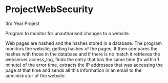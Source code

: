 # ProjectWebSecurity
3rd Year Project

Program to monitor for unauthorised changes to a website.

Web pages are hashed and the hashes stored in a database. The program monitors the website, getting hashes of the pages. It then compares the hashes with those in the database and if there is no match it retrieves the webserver access_log, finds the entry that has the same time (to within 1 minute) of the error time, extracts the IP addresses that was accessing the page at that time and sends all this information in an email to the administrator of the website.
